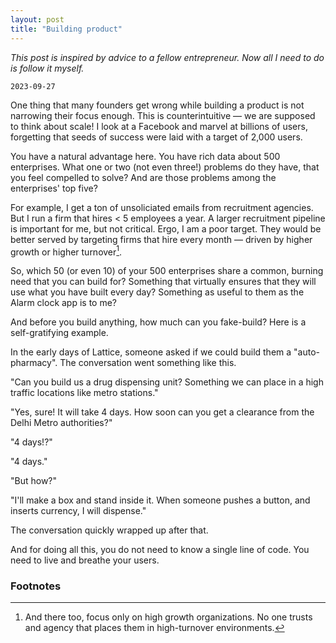 ```yaml
---
layout: post
title: "Building product"
---
```

_This post is inspired by advice to a fellow entrepreneur. Now all I need to do is follow it myself._

`2023-09-27`

One thing that many founders get wrong while building a product is not narrowing their focus enough. This is counterintuitive — we are supposed to think about scale! I look at a Facebook and marvel at billions of users, forgetting that seeds of success were laid with a target of 2,000 users. 

You have a natural advantage here. You have rich data about 500 enterprises. What one or two (not even three!) problems do they have, that you feel compelled to solve? And are those problems among the enterprises' top five?

For example, I get a ton of unsoliciated emails from recruitment agencies. But I run a firm that hires < 5 employees a year. A larger recruitment pipeline is important for me, but not critical. Ergo, I am a poor target. They would be better served by targeting firms that hire every month — driven by higher growth or higher turnover[^1].

So, which 50 (or even 10) of your 500 enterprises share a common, burning need that you can build for? Something that virtually ensures that they will use what you have built every day? Something as useful to them as the Alarm clock app is to me?

And before you build anything, how much can you fake-build? Here is a self-gratifying example. 

In the early days of Lattice, someone asked if we could build them a "auto-pharmacy". The conversation went something like this.

"Can you build us a drug dispensing unit? Something we can place in a high traffic locations like metro stations."

"Yes, sure! It will take 4 days. How soon can you get a clearance from the Delhi Metro authorities?"

"4 days!?"

"4 days."

"But how?"

"I'll make a box and stand inside it. When someone pushes a button, and inserts currency, I will dispense."

The conversation quickly wrapped up after that.

And for doing all this, you do not need to know a single line of code. You need to live and breathe your users.

### Footnotes
[^1]: And there too, focus only on high growth organizations. No one trusts and agency that places them in high-turnover environments.
